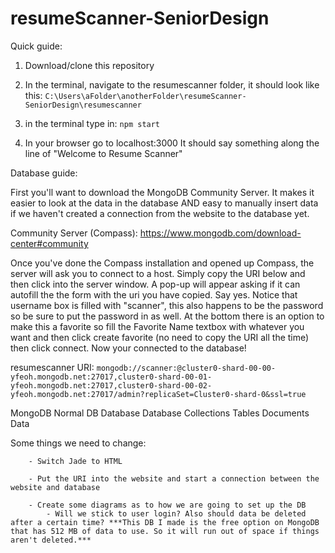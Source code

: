 # resumeScanner-SeniorDesign

Quick guide:

1) Download/clone this repository

2) In the terminal, navigate to the resumescanner folder,
   it should look like this: `C:\Users\aFolder\anotherFolder\resumeScanner-SeniorDesign\resumescanner`

3) in the terminal type in: `npm start`

4) In your browser go to localhost:3000
   It should say something along the line of "Welcome to Resume Scanner"
   

Database guide:

First you'll want to download the MongoDB Community Server. It makes it easier to look at the data in the database AND easy to manually insert data if we haven't created a connection from the website to the database yet.

Community Server (Compass): https://www.mongodb.com/download-center#community

Once you've done the Compass installation and opened up Compass, the server will ask you to connect to a host. Simply copy the URI below and then click into the server window. A pop-up will appear asking if it can autofill the the form with the uri you have copied. Say yes. Notice that username box is filled with "scanner", this also happens to be the password so be sure to put the password in as well. At the bottom there is an option to make this a favorite so fill the Favorite Name textbox with whatever you want and then click create favorite (no need to copy the URI all the time) then click connect. Now your connected to the database!

resumescanner URI: `mongodb://scanner:@cluster0-shard-00-00-yfeoh.mongodb.net:27017,cluster0-shard-00-01-yfeoh.mongodb.net:27017,cluster0-shard-00-02-yfeoh.mongodb.net:27017/admin?replicaSet=Cluster0-shard-0&ssl=true`

MongoDB			Normal DB
Database		Database
Collections		Tables
Documents		Data

Some things we need to change:
		
		- Switch Jade to HTML
		
		- Put the URI into the website and start a connection between the website and database
		
		- Create some diagrams as to how we are going to set up the DB
			- Will we stick to user login? Also should data be deleted after a certain time? ***This DB I made is the free option on MongoDB that has 512 MB of data to use. So it will run out of space if things aren't deleted.*** 